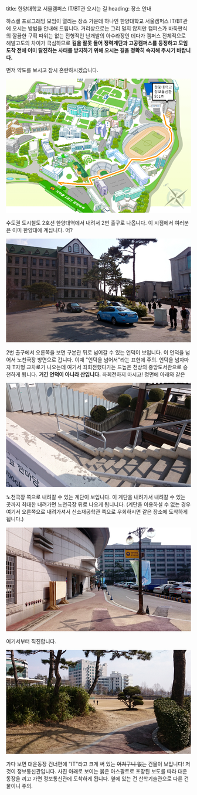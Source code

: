 title: 한양대학교 서울캠퍼스 IT/BT관 오시는 길
heading: 장소 안내

하스켈 프로그래밍 모임이 열리는 장소 가운데 하나인 한양대학교 서울캠퍼스 IT/BT관에 오시는 방법을 안내해 드립니다. 거리상으로는 그리 멀지 않지만 캠퍼스가 바둑판식의 깔끔한 구획 따위는 없는 전형적인 난개발의 아수라장인 데다가 캠퍼스 전체적으로 해발고도의 차이가 극심하므로 **길을 잘못 들어 정력계단과 고공캠퍼스를 등정하고 모임 도착 전에 이미 탈진하는 사태를 방지하기 위해 오시는 길을 정확히 숙지해 주시기 바랍니다.**

먼저 약도를 보시고 잠시 혼란하시겠습니다.

[![한양대학교 서울캠퍼스 정보통신관 약도](/static/img/dir_00.png)](/static/img/dir_00.png)

수도권 도시철도 2호선 한양대역에서 내려서 2번 출구로 나옵니다. 이 시점에서 여러분은 이미 한양대에 계십니다. 어?

[![한양대역 2번 출구 앞의 모습.](/static/img/dir_01.jpg)](/static/img/dir_01.jpg)

2번 출구에서 오른쪽을 보면 구본관 뒤로 넘어갈 수 있는 언덕이 보입니다. 이 언덕을 넘어서 노천극장 방면으로 갑니다. 이때 "언덕을 넘어서"라는 표현에 주의. 언덕을 넘자마자 T자형 교차로가 나오는데 여기서 좌회전했다가는 드높은 천상의 중앙도서관으로 승천하게 됩니다. **거긴 언덕이 아니라 산입니다.** 좌회전하지 마시고! 정면에 아래와 같은

[![한양대 노천극장 입구.](/static/img/dir_02.jpg)](/static/img/dir_02.jpg)

노천극장 쪽으로 내려갈 수 있는 계단이 보입니다. 이 계단을 내려가서 내려갈 수 있는 곳까지 최대한 내려가면 노천극장 뒤로 나오게 됩니니다. (계단을 이용하실 수 없는 경우 여기서 오른쪽으로 내려가셔서 신소재공학관 쪽으로 우회하시면 같은 장소에 도착하게 됩니다.)

[![한양대 노천극장 뒤.](/static/img/dir_03.jpg)](/static/img/dir_03.jpg)

여기서부터 직진합니다.

[![한양대 IT/BT관이 보인다.](/static/img/dir_04.jpg)](/static/img/dir_04.jpg)

가다 보면 대운동장 건너편에 "IT"라고 크게 써 있는 <del>어처구니 없는</del> 건물이 보입니다! 저것이 정보통신관입니다. 사진 아래로 보이는 붉은 아스팔트로 포장된 보도를 따라 대운동장을 끼고 가면 정보통신관에 도착하게 됩니다. 옆에 있는 건 산학기술관으로 다른 건물이니 주의.
